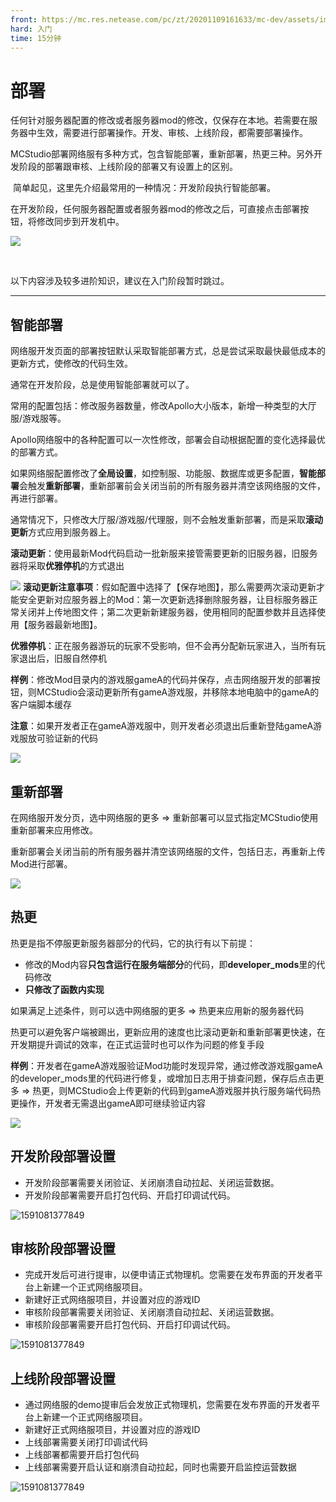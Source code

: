 ```yaml
---
front: https://mc.res.netease.com/pc/zt/20201109161633/mc-dev/assets/img/bushujieshao.32a5d8c3.png
hard: 入门
time: 15分钟
---
```


# 部署

​		任何针对服务器配置的修改或者服务器mod的修改，仅保存在本地。若需要在服务器中生效，需要进行部署操作。开发、审核、上线阶段，都需要部署操作。

​		MCStudio部署网络服有多种方式，包含智能部署，重新部署，热更三种。另外开发阶段的部署跟审核、上线阶段的部署又有设置上的区别。

​		简单起见，这里先介绍最常用的一种情况：开发阶段执行智能部署。

​		在开发阶段，任何服务器配置或者服务器mod的修改之后，可直接点击部署按钮，将修改同步到开发机中。

![](./images/bushujieshao.png)

​

以下内容涉及较多进阶知识，建议在入门阶段暂时跳过。

------



## 智能部署

网络服开发页面的部署按钮默认采取智能部署方式，总是尝试采取最快最低成本的更新方式，使修改的代码生效。

通常在开发阶段，总是使用智能部署就可以了。

常用的配置包括：修改服务器数量，修改Apollo大小版本，新增一种类型的大厅服/游戏服等。

Apollo网络服中的各种配置可以一次性修改，部署会自动根据配置的变化选择最优的部署方式。

如果网络服配置修改了**全局设置**，如控制服、功能服、数据库或更多配置，**智能部署**会触发**重新部署**，重新部署前会关闭当前的所有服务器并清空该网络服的文件，再进行部署。

通常情况下，只修改大厅服/游戏服/代理服，则不会触发重新部署，而是采取**滚动更新**方式应用到服务器上。

**滚动更新**：使用最新Mod代码启动一批新服来接管需要更新的旧服务器，旧服务器将采取**优雅停机**的方式退出

![](./images/gundonggengxin.png)
**滚动更新注意事项**：假如配置中选择了【保存地图】，那么需要两次滚动更新才能安全更新对应服务器上的Mod：第一次更新选择删除服务器，让目标服务器正常关闭并上传地图文件；第二次更新新建服务器，使用相同的配置参数并且选择使用【服务器最新地图】。

**优雅停机**：正在服务器游玩的玩家不受影响，但不会再分配新玩家进入，当所有玩家退出后，旧服自然停机



**样例**：修改Mod目录内的游戏服gameA的代码并保存，点击网络服开发的部署按钮，则MCStudio会滚动更新所有gameA游戏服，并移除本地电脑中的gameA的客户端脚本缓存

**注意**：如果开发者正在gameA游戏服中，则开发者必须退出后重新登陆gameA游戏服放可验证新的代码

![](./images/bushujieshao.png)



## 重新部署

在网络服开发分页，选中网络服的更多 => 重新部署可以显式指定MCStudio使用重新部署来应用修改。

重新部署会关闭当前的所有服务器并清空该网络服的文件，包括日志，再重新上传Mod进行部署。

![](./images/chongxinbushu.png)



## 热更

热更是指不停服更新服务器部分的代码，它的执行有以下前提：

- 修改的Mod内容**只包含运行在服务端部分**的代码，即**developer_mods**里的代码修改
- **只修改了函数内实现**

如果满足上述条件，则可以选中网络服的更多 => 热更来应用新的服务器代码

热更可以避免客户端被踢出，更新应用的速度也比滚动更新和重新部署更快速，在开发期提升调试的效率，在正式运营时也可以作为问题的修复手段

**样例**：开发者在gameA游戏服验证Mod功能时发现异常，通过修改游戏服gameA的developer_mods里的代码进行修复，或增加日志用于排查问题，保存后点击更多 => 热更，则MCStudio会上传更新的代码到gameA游戏服并执行服务端代码热更操作，开发者无需退出gameA即可继续验证内容

![](./images/hotfix.png)



## 开发阶段部署设置

- 开发阶段部署需要关闭验证、关闭崩溃自动拉起、关闭运营数据。
- 开发阶段部署需要开启打包代码、开启打印调试代码。

![1591081377849](./images/kaifabushu.png)





## 审核阶段部署设置

- 完成开发后可进行提审，以便申请正式物理机。您需要在发布界面的开发者平台上新建一个正式网络服项目。
- 新建好正式网络服项目，并设置对应的游戏ID
- 审核阶段部署需要关闭验证、关闭崩溃自动拉起、关闭运营数据。
- 审核阶段部署需要开启打包代码、开启打印调试代码。

![1591081377849](./images/shenhebushu.png)



## 上线阶段部署设置

- 通过网络服的demo提审后会发放正式物理机，您需要在发布界面的开发者平台上新建一个正式网络服项目。
- 新建好正式网络服项目，并设置对应的游戏ID
- 上线部署需要关闭打印调试代码
- 上线部署都需要开启打包代码
- 上线部署需要开启认证和崩溃自动拉起，同时也需要开启监控运营数据

![1591081377849](./images/shangxianbushu.png)
